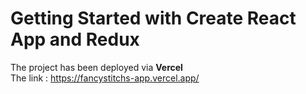 # Getting Started with Create React App and Redux
The project has been deployed via <b>Vercel</b> <br>
The link : https://fancystitchs-app.vercel.app/
